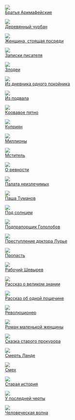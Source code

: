 ![](Братья%20Аримафейские.jpg)  
[Братья Аримафейские](Братья%20Аримафейские.md)

![](Деревянный%20чурбан.jpg)  
[Деревянный чурбан](Деревянный%20чурбан.md)

![](Женщина,%20стоящая%20посреди.jpg)  
[Женщина, стоящая посреди](Женщина,%20стоящая%20посреди.md)

![](Записки%20писателя.jpg)  
[Записки писателя](Записки%20писателя.md)

![](Злодеи.jpg)  
[Злодеи](Злодеи.md)

![](Из%20дневника%20одного%20покойника.jpg)  
[Из дневника одного покойника](Из%20дневника%20одного%20покойника.md)

![](Из%20подвала.jpg)  
[Из подвала](Из%20подвала.md)

![](Кровавое%20пятно.jpg)  
[Кровавое пятно](Кровавое%20пятно.md)

![](Куприян.jpg)  
[Куприян](Куприян.md)

![](Миллионы.jpg)  
[Миллионы](Миллионы.md)

![](Мститель.jpg)  
[Мститель](Мститель.md)

![](О%20ревности.jpg)  
[О ревности](О%20ревности.md)

![](Палата%20неизлечимых.jpg)  
[Палата неизлечимых](Палата%20неизлечимых.md)

![](Паша%20Туманов.jpg)  
[Паша Туманов](Паша%20Туманов.md)

![](Под%20солнцем.jpg)  
[Под солнцем](Под%20солнцем.md)

![](Подпрапорщик%20Гололобов.jpg)  
[Подпрапорщик Гололобов](Подпрапорщик%20Гололобов.md)

![](Преступление%20доктора%20Лурье.jpg)  
[Преступление доктора Лурье](Преступление%20доктора%20Лурье.md)

![](Пропасть.jpg)  
[Пропасть](Пропасть.md)

![](Рабочий%20Шевырев.jpg)  
[Рабочий Шевырев](Рабочий%20Шевырев.md)

![](Рассказ%20о%20великом%20знании.jpg)  
[Рассказ о великом знании](Рассказ%20о%20великом%20знании.md)

![](Рассказ%20об%20одной%20пощечине.jpg)  
[Рассказ об одной пощечине](Рассказ%20об%20одной%20пощечине.md)

![](Революционер.jpg)  
[Революционер](Революционер.md)

![](Роман%20маленькой%20женщины.jpg)  
[Роман маленькой женщины](Роман%20маленькой%20женщины.md)

![](Сказка%20старого%20прокурора.jpg)  
[Сказка старого прокурора](Сказка%20старого%20прокурора.md)

![](Смерть%20Ланде.jpg)  
[Смерть Ланде](Смерть%20Ланде.md)

![](Смех.jpg)  
[Смех](Смех.md)

![](Старая%20история.jpg)  
[Старая история](Старая%20история.md)

![](У%20последней%20черты.jpg)  
[У последней черты](У%20последней%20черты.md)

![](Человеческая%20волна.jpg)  
[Человеческая волна](Человеческая%20волна.md)

